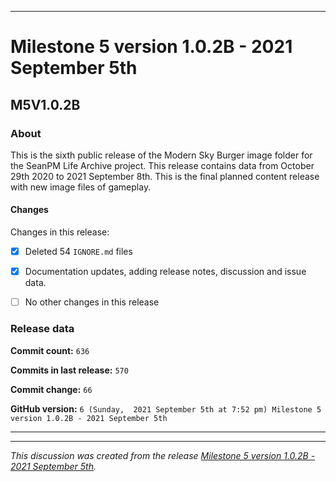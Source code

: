 ***

# Milestone 5 version 1.0.2B - 2021 September 5th

## M5V1.0.2B

### About

This is the sixth public release of the Modern Sky Burger image folder for the SeanPM Life Archive project. This release contains data from October 29th 2020 to 2021 September 8th. This is the final planned content release with new image files of gameplay.

#### Changes
 
<!--
- [x]  Added images for 2021 January to 2021 September

- [x] Updated documentation and archived old files

- [x] Added the final notice

- [x] Archived discussion and release data

- [x] Added support for the `.github` directory

- [x] Added Git config files (`.editorconfig` `.gitattributes` `.gitignore`)

- [x] Added X-Text files (`AUTHORS` `COPYING` `CREDITS` `INSTALL`)

- [x] Added a makefile

- [ ] No other content included in this release

!-->
Changes in this release:


- [x]  Deleted 54 `IGNORE.md` files

- [x] Documentation updates, adding release notes, discussion and issue data.

- [ ] No other changes in this release

### Release data

**Commit count:** `636`

**Commits in last release:** `570`

**Commit change:** `66`

**GitHub version:** `6 (Sunday,  2021 September 5th at 7:52 pm) Milestone 5 version 1.0.2B - 2021 September 5th`

***

<hr /><em>This discussion was created from the release <a href='https://github.com/seanpm2001/SeansLifeArchive_Images_ModernSkyBurger/releases/tag/M5V1.0.2B'>Milestone 5 version 1.0.2B - 2021 September 5th</a>.</em>

